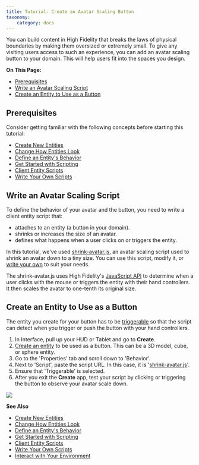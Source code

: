 ```yaml
---
title: Tutorial: Create an Avatar Scaling Button
taxonomy:
    category: docs
---
```


You can build content in High Fidelity that breaks the laws of physical boundaries by making them oversized or extremely small. To give any visiting users access to such an experience, you can add an avatar scaling button to your domain. This will help users fit into the spaces you design.

**On This Page:**

- [Prerequisites](#prerequisites)
- [Write an Avatar Scaling Script](#write-an-avatar-scaling-script)
- [Create an Entity to Use as a Button](#create-an-entity-to-use-as-a-button)


## Prerequisites

Consider getting familiar with the following concepts before starting this tutorial:

- [Create New Entities](../create-entities)
- [Change How Entities Look](../entity-appearance)
- [Define an Entity's Behavior](../entity-behavior)
- [Get Started with Scripting](../../../script/get-started-with-scripting)
- [Client Entity Scripts](../../../script/client-entity-scripts)
- [Write Your Own Scripts](../../../script/write-scripts)

## Write an Avatar Scaling Script

To define the behavior of your avatar and the button, you need to write a client entity script that:

+ attaches to an entity (a button in your domain).
+ shrinks or increases the size of an avatar.  
+ defines what happens when a user clicks on or triggers the entity. 

In this tutorial, we've used [shrink-avatar.js](https://hifi-scripting-101.glitch.me/entity-client-script-shrink-avatar.js), an avatar scaling script used to shrink an avatar down to a tiny size. You can use this script, modify it, or [write your own](../../../script/write-scripts) to suit your needs.

The shrink-avatar.js uses High Fidelity's [JavaScript API](../../../api-reference) to determine when a user clicks with the mouse or triggers the entity with their hand controllers. It then scales the avatar to one-tenth its original size.

## Create an Entity to Use as a Button

The entity you create for your button has to be [triggerable](../entity-behavior#set-an-entity-to-trigger-scripts) so that the script can detect when you trigger or push the button with your hand controllers.

1. In Interface, pull up your HUD or Tablet and go to **Create**.
2. [Create an entity](../create-entities) to be used as a button. This can be a 3D model, cube, or sphere entity.
3. Go to the 'Properties' tab and scroll down to 'Behavior'.
4. Next to 'Script', paste the script URL. In this case, it is '[shrink-avatar.js](https://hifi-scripting-101.glitch.me/entity-client-script-shrink-avatar.js)'.
5. Ensure that 'Triggerable' is selected.
6. After you exit the **Create** app, test your script by clicking or triggering the button to observe your avatar scale down.

![](shrink-avatar.GIF)

**See Also**

- [Create New Entities](../create-entities)
- [Change How Entities Look](../entity-appearance)
- [Define an Entity's Behavior](../entity-behavior)
- [Get Started with Scripting](../../../script/get-started-with-scripting)
- [Client Entity Scripts](../../../script/client-entity-scripts)
- [Write Your Own Scripts](../../../script/write-scripts)
- [Interact with Your Environment](../../../explore/interact-objects)